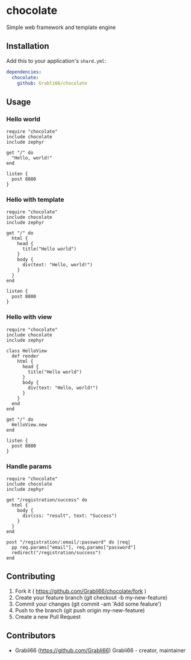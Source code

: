 # chocolate

Simple web framework and template engine

## Installation


Add this to your application's `shard.yml`:

```yaml
dependencies:
  chocolate:
    github: Grabli66/chocolate
```


## Usage

### Hello world

```crystal
require "chocolate"
include chocolate
include zephyr

get "/" do
  "Hello, world!"
end

listen {
  post 8080
}
```

### Hello with template

```crystal
require "chocolate"
include chocolate
include zephyr

get "/" do
  html {
    head {
      title("Hello world")      
    }    
    body {
      div(text: "Hello, world!")
    }
  }
end

listen {
  post 8080
}
```
### Hello with view

```crystal
require "chocolate"
include chocolate
include zephyr

class HelloView
  def render
    html {
      head {
        title("Hello world")      
      }    
      body {
        div(text: "Hello, world!")
      }
    }
  end
end

get "/" do
  HelloView.new
end

listen {
  post 8080
}
```

### Handle params
```crystal
require "chocolate"
include chocolate
include zephyr

get "/registration/success" do
  html {
    body {
      div(css: "result", text: "Success")
    }
  }
end

post "/registration/:email/:password" do |req|
  pp req.params["email"], req.params["password"]
  redirect("/registration/success")
end
```

## Contributing

1. Fork it ( https://github.com/Grabli66/chocolate/fork )
2. Create your feature branch (git checkout -b my-new-feature)
3. Commit your changes (git commit -am 'Add some feature')
4. Push to the branch (git push origin my-new-feature)
5. Create a new Pull Request

## Contributors

- Grabli66 (https://github.com/Grabli66) Grabli66 - creator, maintainer
